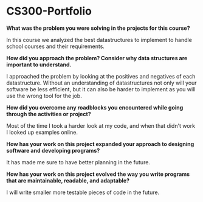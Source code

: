 # CS300-Portfolio


**What was the problem you were solving in the projects for this course?**

In this course we analyzed the best datastructures to implement to handle school courses and their requirements.

**How did you approach the problem? Consider why data structures are important to understand.**

I approached the problem by looking at the positives and negatives of each datastructure. Without an understanding of datastructures not only will your software be less efficient, but it can also be harder to implement as you will use the wrong tool for the job.

**How did you overcome any roadblocks you encountered while going through the activities or project?**

Most of the time I took a harder look at my code, and when that didn't work I looked up examples online.

**How has your work on this project expanded your approach to designing software and developing programs?**

It has made me sure to have better planning in the future.

**How has your work on this project evolved the way you write programs that are maintainable, readable, and adaptable?**

I will write smaller more testable pieces of code in the future.



